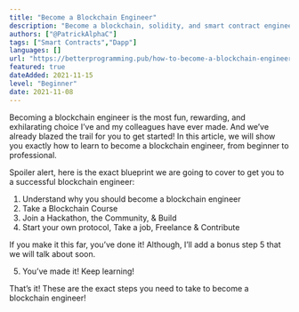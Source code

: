 ```yaml
---
title: "Become a Blockchain Engineer"
description: "Become a blockchain, solidity, and smart contract engineer by following these steps"
authors: ["@PatrickAlphaC"]
tags: ["Smart Contracts","Dapp"]
languages: []
url: "https://betterprogramming.pub/how-to-become-a-blockchain-engineer-fa4386a0504f"
featured: true
dateAdded: 2021-11-15
level: "Beginner"
date: 2021-11-08
---
```


Becoming a blockchain engineer is the most fun, rewarding, and exhilarating choice I’ve and my colleagues have ever made. And we’ve already blazed the trail for you to get started! In this article, we will show you exactly how to learn to become a blockchain engineer, from beginner to professional.

Spoiler alert, here is the exact blueprint we are going to cover to get you to a successful blockchain engineer:

1. Understand why you should become a blockchain engineer
2. Take a Blockchain Course
3. Join a Hackathon, the Community, & Build
4. Start your own protocol, Take a job, Freelance & Contribute

If you make it this far, you’ve done it! Although, I’ll add a bonus step 5 that we will talk about soon.

5. You’ve made it! Keep learning!

That’s it! These are the exact steps you need to take to become a blockchain engineer!